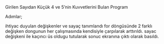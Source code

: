 
Girilen Sayıdan Küçük 4 ve 5’nin Kuvvetlerini Bulan Program

Adımlar;

ihtiyac duyulan değişkenler ve sayaç tanımlandı
for döngüsünde 2 farklı değişken dongunun her çalışmasında kendisiyle çarpılarak arttırıldı.
sayac değişkeni ile kaçıncı üs oldugu tutularak sonuc ekranına çıktı olarak basıldı.

